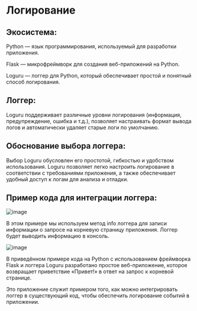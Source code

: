 # Логирование
## Экосистема:
Python — язык программирования, используемый для разработки приложения.

Flask — микрофреймворк для создания веб-приложений на Python.

Loguru — логгер для Python, который обеспечивает простой и понятный способ логирования.

## Логгер:
Loguru поддерживает различные уровни логирования (информация, предупреждение, ошибка и т.д.), позволяет настраивать формат вывода логов и автоматически удаляет старые логи по умолчанию.

## Обоснование выбора логгера:
Выбор Loguru обусловлен его простотой, гибкостью и удобством использования. Loguru позволяет легко настроить логирование в соответствии с требованиями приложения, а также обеспечивает удобный доступ к логам для анализа и отладки.

## Пример кода для интеграции логгера:
![image](https://github.com/user-attachments/assets/6dd9091e-76a6-41aa-862c-72533d482361)

В этом примере мы используем метод info логгера для записи информации о запросе на корневую страницу приложения. Логгер будет выводить информацию в консоль.

![image](https://github.com/user-attachments/assets/948760ac-3a12-48d6-864d-5c93327a412f)

В приведённом примере кода на Python с использованием фреймворка Flask и логгера Loguru разработано простое веб-приложение, которое возвращает приветствие «Привет!» в ответ на запрос к корневой странице.

Это приложение служит примером того, как можно интегрировать логгер в существующий код, чтобы обеспечить логирование событий в приложении.



